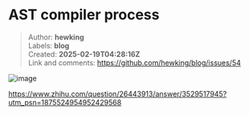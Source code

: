 # AST compiler process

> Author: **hewking**  
> Labels: **blog**  
> Created: **2025-02-19T04:28:16Z**  
> Link and comments: <https://github.com/hewking/blog/issues/54>  


![image](https://github.com/user-attachments/assets/2f034ed3-7427-45b8-9b4c-0581e0f8aba1)


https://www.zhihu.com/question/26443913/answer/3529517945?utm_psn=1875524954952429568
